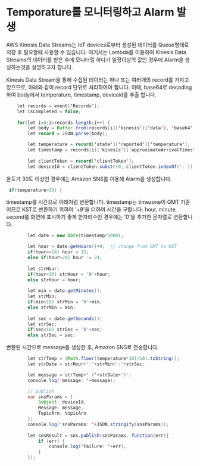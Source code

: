 # Temporature를 모니터링하고 Alarm 발생

AWS Kinesis Data Streams는 IoT devices로부터 생성된 데이터를 Queue형태로 저장 후 필요할때 사용할 수 있습니다. 여기서는 Lambda를 이용하여 Kinesis Data Streams의 데이터를 받은 후에 모니터링 하다가 일정이상의 값인 경우에 Alarm을 생성하는것을 설명하고자 합니다. 

Kinesis Data Stream을 통해 수집된 데이터는 하나 또는 여러개의 record를 가지고 있으므로, 아래와 같이 record 단위로 처리하여야 합니다. 이때, base64로 decoding하여 body에서 temperature, timestamp, deviceid를 추출 합니다. 

```java
    let records = event['Records'];
    let isCompleted = false;
    
    for(let i=0;i<records.length;i++) {
        let body = Buffer.from(records[i]['kinesis']['data'], 'base64');        
        let record = JSON.parse(body);

        let temperature = record['state']['reported']['temperature'];        
        let timestamp = records[i]['kinesis']['approximateArrivalTimestamp'];
        
        let clientToken = record['clientToken'];
        let deviceId = clientToken.substr(0, clientToken.indexOf('-'));
```        

온도가 30도 이상인 경우에는 Amazon SNS를 이용해 Alarm을 생성합니다. 

```java
 if(temperature>30) {
```

timestamp를 시간으로 아래처럼 변환합니다. timestamp는 timezone이 GMT 기준이므로 KST로 변환하기 위하여 '+9'을 더하여 시간을 구합니다. hour, minute, second를 화면에 표시하기 좋게 한자리수인 경우에는 '0'을 추가한 문자열로 변환합니다. 

```java
        let date = new Date(timestamp*1000);

        let hour = date.getHours()+9;  // change from GMT to KST
        if(hour==24) hour = 12;
        else if(hour>24) hour -= 24;
        
        let strHour;
        if(hour<10) strHour = '0'+hour;
        else strHour = hour;
        
        let min = date.getMinutes();        
        let strMin;
        if(min<10) strMin = '0'+min;
        else strMin = min;
        
        let sec = date.getSeconds();        
        let strSec;
        if(sec<10) strSec = '0'+sec;
        else strSec = sec;
```

변환된 시간으로 message를 생성한 후, Amazon SNS로 전송합니다. 

```java
        let strTemp = (Math.floor(temperature*10)/10).toString();
        let strDate = strHour+':'+strMin+':'+strSec;

        let message = strTemp+' ('+strDate+')';
        console.log('message: '+message);

        // publish
        var snsParams = {
            Subject: deviceId,
            Message: message,        
            TopicArn: topicArn
        }; 
        console.log('snsParams: '+JSON.stringify(snsParams));
        
        let snsResult = sns.publish(snsParams, function(err){
            if (err) {
                console.log('Failure: '+err);
            } 
        });
```        
